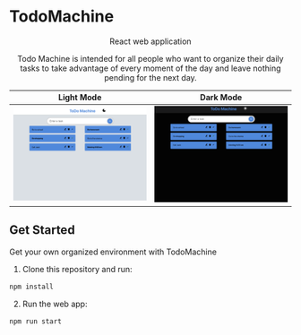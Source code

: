 # TodoMachine
<p align="center">
React web application 
<p align="center">
Todo Machine is intended for all people who want to organize their daily tasks to take advantage of every moment of the day and leave nothing pending for the next day.

Light Mode             |  Dark Mode
:-------------------------:|:-------------------------:
![](./images/lightMode.png)  |  ![](./images/darkMode.png)

## Get Started
Get your own organized environment with TodoMachine

1. Clone this repository and run:
```sh
npm install
```
2. Run the web app:
```sh
npm run start
```

                            
